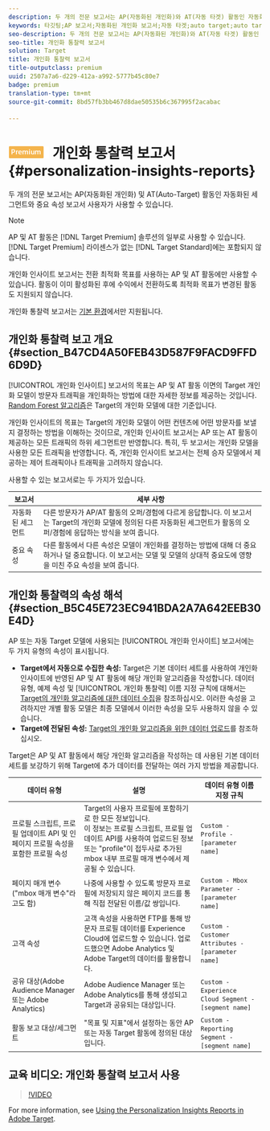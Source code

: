 ```yaml
---
description: 두 개의 전문 보고서는 AP(자동화된 개인화)와 AT(자동 타겟) 활동인 자동화된 세그먼트와 중요 속성 보고서의 사용자가 사용할 수 있습니다.
keywords: 타깃팅;AP 보고서;자동화된 개인화 보고서;자동 타겟;auto target;auto target 보고서;자동 타겟 보고서;개인화;통찰력;자동화된 세그먼트;faq;자주 묻는 질문;중요 속성
seo-description: 두 개의 전문 보고서는 AP(자동화된 개인화)와 AT(자동 타겟) 활동인 자동화된 세그먼트와 중요 속성 보고서의 사용자가 사용할 수 있습니다.
seo-title: 개인화 통찰력 보고서
solution: Target
title: 개인화 통찰력 보고서
title-outputclass: premium
uuid: 2507a7a6-d229-412a-a992-5777b45c80e7
badge: premium
translation-type: tm+mt
source-git-commit: 8bd57fb3bb467d8dae50535b6c367995f2acabac

---
```



# ![PREMIUM](/help/assets/premium.png) 개인화 통찰력 보고서{#personalization-insights-reports}

두 개의 전문 보고서는 AP(자동화된 개인화) 및 AT(Auto-Target) 활동인 자동화된 세그먼트와 중요 속성 보고서 사용자가 사용할 수 있습니다.

>[!NOTE]
>
>AP 및 AT 활동은 [!DNL Target Premium] 솔루션의 일부로 사용할 수 있습니다. [!DNL Target Premium] 라이센스가 없는 [!DNL Target Standard]에는 포함되지 않습니다.
>
>개인화 인사이트 보고서는 전환 최적화 목표를 사용하는 AP 및 AT 활동에만 사용할 수 있습니다. 활동이 이미 활성화된 후에 수익에서 전환하도록 최적화 목표가 변경된 활동도 지원되지 않습니다.
>
>개인화 통찰력 보고서는 [기본 환경](../../administrating-target/hosts.md)에서만 지원됩니다.

## 개인화 통찰력 보고 개요 {#section_B47CD4A50FEB43D587F9FACD9FFD6D9D}

[!UICONTROL 개인화 인사이트] 보고서의 목표는 AP 및 AT 활동 이면의 Target 개인화 모델이 방문자 트래픽을 개인화하는 방법에 대한 자세한 정보를 제공하는 것입니다. [Random Forest 알고리즘](/help/c-activities/t-automated-personalization/algo-random-forest.md)은 Target의 개인화 모델에 대한 기준입니다.

개인화 인사이트의 목표는 Target의 개인화 모델이 어떤 컨텐츠에 어떤 방문자를 보낼지 결정하는 방법을 이해하는 것이므로, 개인화 인사이트 보고서는 AP 또는 AT 활동이 제공하는 모든 트래픽의 하위 세그먼트만 반영합니다. 특히, 두 보고서는 개인화 모델을 사용한 모든 트래픽을 반영합니다. 즉, 개인화 인사이트 보고서는 전체 승자 모델에서 제공하는 제어 트래픽이나 트래픽을 고려하지 않습니다.

사용할 수 있는 보고서로는 두 가지가 있습니다.

| 보고서 | 세부 사항 |
|--- |--- |
| 자동화된 세그먼트 | 다른 방문자가 AP/AT 활동의 오퍼/경험에 다르게 응답합니다. 이 보고서는 Target의 개인화 모델에 정의된 다른 자동화된 세그먼트가 활동의 오퍼/경험에 응답하는 방식을 보여 줍니다. |
| 중요 속성 | 다른 활동에서 다른 속성은 모델이 개인화를 결정하는 방법에 대해 더 중요하거나 덜 중요합니다. 이 보고서는 모델 및 모델의 상대적 중요도에 영향을 미친 주요 속성을 보여 줍니다. |

## 개인화 통찰력의 속성 해석 {#section_B5C45E723EC941BDA2A7A642EEB30E4D}

AP 또는 자동 Target 모델에 사용되는 [!UICONTROL 개인화 인사이트] 보고서에는 두 가지 유형의 속성이 표시됩니다.

* **Target에서 자동으로 수집한 속성:** Target은 기본 데이터 세트를 사용하여 개인화 인사이트에 반영된 AP 및 AT 활동에 해당 개인화 알고리즘을 작성합니다. 데이터 유형, 예제 속성 및 [!UICONTROL 개인화 통찰력] 이름 지정 규칙에 대해서는 [Target의 개인화 알고리즘에 대한 데이터 수집](../../c-activities/t-automated-personalization/ap-data.md#reference_255BD3DE7AD04DC9B766E0BC78961058)을 참조하십시오. 이러한 속성을 고려하지만 개별 활동 모델은 최종 모델에서 이러한 속성을 모두 사용하지 않을 수 있습니다.
* **Target에 전달된 속성:** [Target의 개인화 알고리즘을 위한 데이터 업로드](../../c-activities/t-automated-personalization/uploading-data-for-the-target-personalization-algorithms.md#concept_85EA505B37E54514A1C8AB91553FEED6)를 참조하십시오.

Target은 AP 및 AT 활동에서 해당 개인화 알고리즘을 작성하는 데 사용된 기본 데이터 세트를 보강하기 위해 Target에 추가 데이터를 전달하는 여러 가지 방법을 제공합니다.

| 데이터 유형 | 설명 | 데이터 유형 이름 지정 규칙 |
|--- |--- |--- |
| 프로필 스크립트, 프로필 업데이트 API 및 인페이지 프로필 속성을 포함한 프로필 속성 | Target의 사용자 프로필에 포함하기로 한 모든 정보입니다.<br>이 정보는 프로필 스크립트, 프로필 업데이트 API를 사용하여 업로드된 정보 또는 &quot;profile&quot;이 접두사로 추가된 mbox 내부 프로필 매개 변수에서 제공될 수 있습니다. | `Custom - Profile - [parameter name]` |
| 페이지 매개 변수(&quot;mbox 매개 변수&quot;라고도 함) | 나중에 사용할 수 있도록 방문자 프로필에 저장되지 않은 페이지 코드를 통해 직접 전달된 이름/값 쌍입니다. | `Custom - Mbox Parameter - [parameter name]` |
| 고객 속성 | 고객 속성을 사용하면 FTP를 통해 방문자 프로필 데이터를 Experience Cloud에 업로드할 수 있습니다. 업로드했으면 Adobe Analytics 및 Adobe Target의 데이터를 활용합니다. | `Custom - Customer Attributes - [parameter name]` |
| 공유 대상(Adobe Audience Manager 또는 Adobe Analytics) | Adobe Audience Manager 또는 Adobe Analytics를 통해 생성되고 Target과 공유되는 대상입니다. | `Custom - Experience Cloud Segment - [segment name]` |
| 활동 보고 대상/세그먼트 | &quot;목표 및 지표&quot;에서 설정하는 동안 AP 또는 자동 Target 활동에 정의된 대상입니다. | `Custom - Reporting Segment - [segment name]` |

## 교육 비디오: 개인화 통찰력 보고서 사용

>[!VIDEO](https://video.tv.adobe.com/v/25601/?captions=kor)

For more information, see [Using the Personalization Insights Reports in Adobe Target](https://helpx.adobe.com/target/kt/using/personalization-insights-report-feature-video-use.html).
